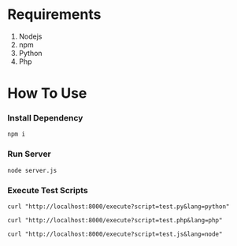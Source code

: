 # Requirements
1. Nodejs
2. npm
3. Python
4. Php

# How To Use
### Install Dependency
```
npm i
```

### Run Server
```
node server.js
```

### Execute Test Scripts

```
curl "http://localhost:8000/execute?script=test.py&lang=python"
```
```
curl "http://localhost:8000/execute?script=test.php&lang=php"
```
```
curl "http://localhost:8000/execute?script=test.js&lang=node"
```

